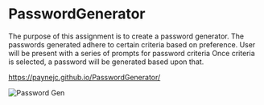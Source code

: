 # PasswordGenerator
The purpose of this assignment is to create a password generator.
The passwords generated adhere to certain criteria based on preference. 
User will be present with a series of prompts for password criteria
Once criteria is selected, a password will be generated based upon that. 

https://paynejc.github.io/PasswordGenerator/

![Password Gen](https://user-images.githubusercontent.com/8907347/155062627-9a03b819-b064-4aef-a6f9-5a8099e9f9af.JPG)
